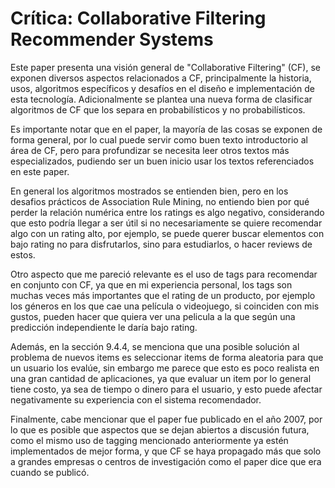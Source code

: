 # Crítica: Collaborative Filtering Recommender Systems

Este paper presenta una visión general de "Collaborative Filtering" (CF), se exponen diversos aspectos relacionados a CF, principalmente la historia, usos, algoritmos específicos y desafíos en el diseño e implementación de esta tecnología. Adicionalmente se plantea una nueva forma de clasificar algoritmos de CF que los separa en probabilísticos y no probabilísticos.

Es importante notar que en el paper, la mayoría de las cosas se exponen de forma general, por lo cual puede servir como buen texto introductorio al área de CF, pero para profundizar se necesita leer otros textos más especializados, pudiendo ser un buen inicio usar los textos referenciados en este paper.

En general los algoritmos mostrados se entienden bien, pero en los desafios prácticos de Association Rule Mining, no entiendo bien por qué perder la relación numérica entre los ratings es algo negativo, considerando que esto podría llegar a ser útil si no necesariamente se quiere recomendar algo con un rating alto, por ejemplo, se puede querer buscar elementos con bajo rating no para disfrutarlos, sino para estudiarlos, o hacer reviews de estos.

Otro aspecto que me pareció relevante es el uso de tags para recomendar en conjunto con CF, ya que en mi experiencia personal, los tags son muchas veces más importantes que el rating de un producto, por ejemplo los géneros en los que cae una película o videojuego, si coinciden con mis gustos, pueden hacer que quiera ver una pelicula a la que según una predicción independiente le daría bajo rating.

Además, en la sección 9.4.4, se menciona que una posible solución al problema de nuevos items es seleccionar items de forma aleatoria para que un usuario los evalúe, sin embargo me parece que esto es poco realista en una gran cantidad de aplicaciones, ya que evaluar un item por lo general tiene costo, ya sea de tiempo o dinero para el usuario, y esto puede afectar negativamente su experiencia con el sistema recomendador.

Finalmente, cabe mencionar que el paper fue publicado en el año 2007, por lo que es posible que aspectos que se dejan abiertos a discusión futura, como el mismo uso de tagging mencionado anteriormente ya estén implementados de mejor forma, y que CF se haya propagado más que solo a grandes empresas o centros de investigación como el paper dice que era cuando se publicó.